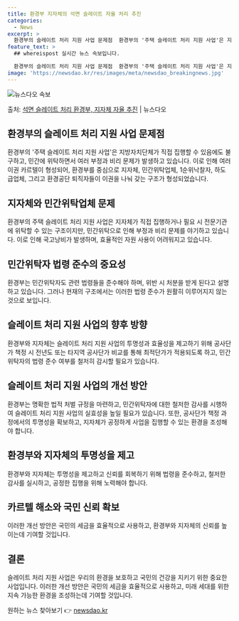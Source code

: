 ```yaml
---
title: 환경부 지자체의 석면 슬레이트 자율 처리 추진
categories:
  - News
excerpt: >
  환경부의 슬레이트 처리 지원 사업 문제점  환경부의 '주택 슬레이트 처리 지원 사업'은 지방자치단체가 직접 …
feature_text: >
  ## whereispost 실시간 뉴스 속보입니다.

  환경부의 슬레이트 처리 지원 사업 문제점  환경부의 '주택 슬레이트 처리 지원 사업'은 지방자치단체가 직접 …
image: 'https://newsdao.kr/res/images/meta/newsdao_breakingnews.jpg'
---
```


![뉴스다오 속보](https://newsdao.kr/res/images/meta/newsdao_breakingnews.jpg)

<p>출처: <a href="https://newsdao.kr/4447" rel="dofollow">석면 슬레이트 처리 환경부, 지자체 자율 추진</a> | 뉴스다오</p>

<h2 data-ke-size="size26">환경부의 슬레이트 처리 지원 사업 문제점</h2>
환경부의 '주택 슬레이트 처리 지원 사업'은 지방자치단체가 직접 집행할 수 있음에도 불구하고, 민간에 위탁하면서 여러 부정과 비리 문제가 발생하고 있습니다. 이로 인해 여러 이권 카르텔이 형성되어, 환경부를 중심으로 지자체, 민간위탁업체, 1순위낙찰자, 하도급업체, 그리고 환경공단 퇴직자들이 이권을 나눠 갖는 구조가 형성되었습니다.

<h2 data-ke-size="size26">지자체와 민간위탁업체 문제</h2>
환경부의 주택 슬레이트 처리 지원 사업은 지자체가 직접 집행하거나 필요 시 전문기관에 위탁할 수 있는 구조이지만, 민간위탁으로 인해 부정과 비리 문제를 야기하고 있습니다. 이로 인해 국고낭비가 발생하며, 효율적인 자원 사용이 어려워지고 있습니다.

<h2 data-ke-size="size26">민간위탁자 법령 준수의 중요성</h2>
환경부는 민간위탁자도 관련 법령들을 준수해야 하며, 위반 시 처분을 받게 된다고 설명하고 있습니다. 그러나 현재의 구조에서는 이러한 법령 준수가 원활히 이루어지지 않는 것으로 보입니다.

<h2 data-ke-size="size26">슬레이트 처리 지원 사업의 향후 방향</h2>
환경부와 지자체는 슬레이트 처리 지원 사업의 투명성과 효율성을 제고하기 위해 공사단가 책정 시 전년도 또는 타지역 공사단가 비교를 통해 최적단가가 적용되도록 하고, 민간위탁자의 법령 준수 여부를 철저히 감시할 필요가 있습니다.

<h2 data-ke-size="size26">슬레이트 처리 지원 사업의 개선 방안</h2>
환경부는 명확한 법적 처벌 규정을 마련하고, 민간위탁자에 대한 철저한 감사를 시행하여 슬레이트 처리 지원 사업의 실효성을 높일 필요가 있습니다. 또한, 공사단가 책정 과정에서의 투명성을 확보하고, 지자체가 공정하게 사업을 집행할 수 있는 환경을 조성해야 합니다.

<h2 data-ke-size="size26">환경부와 지자체의 투명성을 제고</h2>
환경부와 지자체는 투명성을 제고하고 신뢰를 회복하기 위해 법령을 준수하고, 철저한 감사를 실시하고, 공정한 집행을 위해 노력해야 합니다.

<h2 data-ke-size="size26">카르텔 해소와 국민 신뢰 확보</h2>
이러한 개선 방안은 국민의 세금을 효율적으로 사용하고, 환경부와 지자체의 신뢰를 높이는데 기여할 것입니다.

<h2 data-ke-size="size26">결론</h2>
슬레이트 처리 지원 사업은 우리의 환경을 보호하고 국민의 건강을 지키기 위한 중요한 사업입니다. 이러한 개선 방안은 국민의 세금을 효율적으로 사용하고, 미래 세대를 위한 지속 가능한 환경을 조성하는데 기여할 것입니다. 

원하는 뉴스 찾아보기 👉 <a href="https://newsdao.kr" rel="dofollow">newsdao.kr</a>


